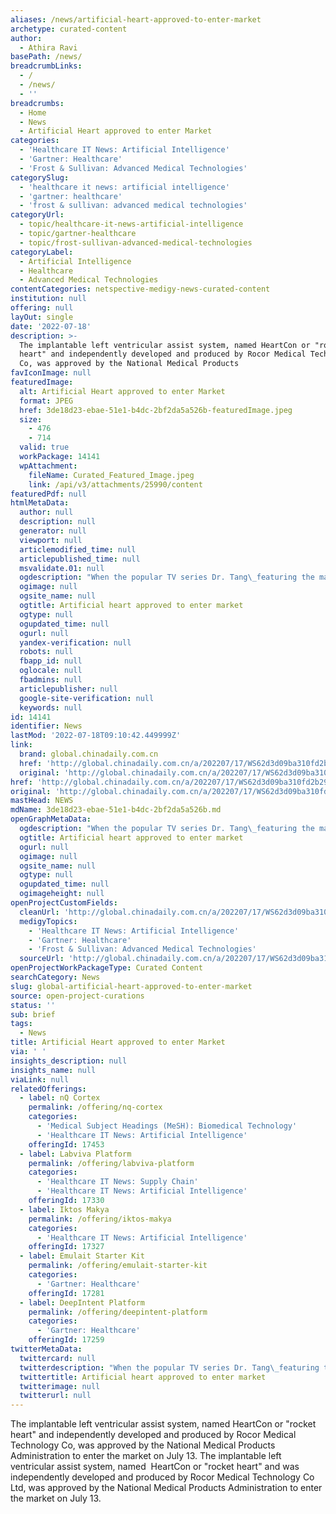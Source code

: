 ```yaml
---
aliases: /news/artificial-heart-approved-to-enter-market
archetype: curated-content
author:
  - Athira Ravi
basePath: /news/
breadcrumbLinks:
  - /
  - /news/
  - ''
breadcrumbs:
  - Home
  - News
  - Artificial Heart approved to enter Market
categories:
  - 'Healthcare IT News: Artificial Intelligence'
  - 'Gartner: Healthcare'
  - 'Frost & Sullivan: Advanced Medical Technologies'
categorySlug:
  - 'healthcare it news: artificial intelligence'
  - 'gartner: healthcare'
  - 'frost & sullivan: advanced medical technologies'
categoryUrl:
  - topic/healthcare-it-news-artificial-intelligence
  - topic/gartner-healthcare
  - topic/frost-sullivan-advanced-medical-technologies
categoryLabel:
  - Artificial Intelligence
  - Healthcare
  - Advanced Medical Technologies
contentCategories: netspective-medigy-news-curated-content
institution: null
offering: null
layOut: single
date: '2022-07-18'
description: >-
  The implantable left ventricular assist system, named HeartCon or "rocket
  heart" and independently developed and produced by Rocor Medical Technology
  Co, was approved by the National Medical Products 
favIconImage: null
featuredImage:
  alt: Artificial Heart approved to enter Market
  format: JPEG
  href: 3de18d23-ebae-51e1-b4dc-2bf2da5a526b-featuredImage.jpeg
  size:
    - 476
    - 714
  valid: true
  workPackage: 14141
  wpAttachment:
    fileName: Curated_Featured_Image.jpeg
    link: /api/v3/attachments/25990/content
featuredPdf: null
htmlMetaData:
  author: null
  description: null
  generator: null
  viewport: null
  articlemodified_time: null
  articlepublished_time: null
  msvalidate.01: null
  ogdescription: "When the popular TV series Dr. Tang\_featuring the made-in China artificial heart ended last week, an artificial heart with the combination of domestic rocket and medical technologies was coincidentally approved by national medical product authorities to hit the market on Wednesday."
  ogimage: null
  ogsite_name: null
  ogtitle: Artificial heart approved to enter market
  ogtype: null
  ogupdated_time: null
  ogurl: null
  yandex-verification: null
  robots: null
  fbapp_id: null
  oglocale: null
  fbadmins: null
  articlepublisher: null
  google-site-verification: null
  keywords: null
id: 14141
identifier: News
lastMod: '2022-07-18T09:10:42.449999Z'
link:
  brand: global.chinadaily.com.cn
  href: 'http://global.chinadaily.com.cn/a/202207/17/WS62d3d09ba310fd2b29e6cc48.html'
  original: 'http://global.chinadaily.com.cn/a/202207/17/WS62d3d09ba310fd2b29e6cc48.html'
href: 'http://global.chinadaily.com.cn/a/202207/17/WS62d3d09ba310fd2b29e6cc48.html'
original: 'http://global.chinadaily.com.cn/a/202207/17/WS62d3d09ba310fd2b29e6cc48.html'
mastHead: NEWS
mdName: 3de18d23-ebae-51e1-b4dc-2bf2da5a526b.md
openGraphMetaData:
  ogdescription: "When the popular TV series Dr. Tang\_featuring the made-in China artificial heart ended last week, an artificial heart with the combination of domestic rocket and medical technologies was coincidentally approved by national medical product authorities to hit the market on Wednesday."
  ogtitle: Artificial heart approved to enter market
  ogurl: null
  ogimage: null
  ogsite_name: null
  ogtype: null
  ogupdated_time: null
  ogimageheight: null
openProjectCustomFields:
  cleanUrl: 'http://global.chinadaily.com.cn/a/202207/17/WS62d3d09ba310fd2b29e6cc48.html'
  medigyTopics:
    - 'Healthcare IT News: Artificial Intelligence'
    - 'Gartner: Healthcare'
    - 'Frost & Sullivan: Advanced Medical Technologies'
  sourceUrl: 'http://global.chinadaily.com.cn/a/202207/17/WS62d3d09ba310fd2b29e6cc48.html'
openProjectWorkPackageType: Curated Content
searchCategory: News
slug: global-artificial-heart-approved-to-enter-market
source: open-project-curations
status: ''
sub: brief
tags:
  - News
title: Artificial Heart approved to enter Market
via: ' '
insights_description: null
insights_name: null
viaLink: null
relatedOfferings:
  - label: nQ Cortex
    permalink: /offering/nq-cortex
    categories:
      - 'Medical Subject Headings (MeSH): Biomedical Technology'
      - 'Healthcare IT News: Artificial Intelligence'
    offeringId: 17453
  - label: Labviva Platform
    permalink: /offering/labviva-platform
    categories:
      - 'Healthcare IT News: Supply Chain'
      - 'Healthcare IT News: Artificial Intelligence'
    offeringId: 17330
  - label: Iktos Makya
    permalink: /offering/iktos-makya
    categories:
      - 'Healthcare IT News: Artificial Intelligence'
    offeringId: 17327
  - label: Emulait Starter Kit
    permalink: /offering/emulait-starter-kit
    categories:
      - 'Gartner: Healthcare'
    offeringId: 17281
  - label: DeepIntent Platform
    permalink: /offering/deepintent-platform
    categories:
      - 'Gartner: Healthcare'
    offeringId: 17259
twitterMetaData:
  twittercard: null
  twitterdescription: "When the popular TV series Dr. Tang\_featuring the made-in China artificial heart ended last week, an artificial heart with the combination of domestic rocket and medical technologies was coincidentally approved by national medical product authorities to hit the market on Wednesday."
  twittertitle: Artificial heart approved to enter market
  twitterimage: null
  twitterurl: null
---
```

<p>The implantable left ventricular assist system, named HeartCon or "rocket heart" and independently developed and produced by Rocor Medical Technology Co, was approved by the National Medical Products Administration to enter the market on July 13.
The implantable left ventricular assist system, named &nbsp;HeartCon or "rocket heart" and was independently developed and produced by Rocor Medical Technology Co Ltd, was approved by the National Medical Products Administration to enter the market on July 13.</p>